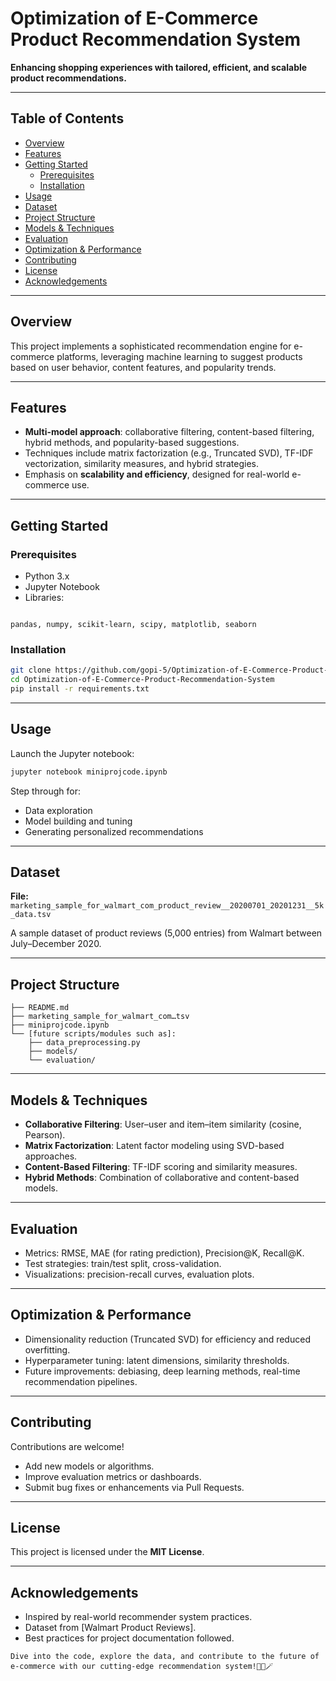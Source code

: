 # Optimization of E-Commerce Product Recommendation System

**Enhancing shopping experiences with tailored, efficient, and scalable product recommendations.**

---

## Table of Contents
- [Overview](#overview)  
- [Features](#features)  
- [Getting Started](#getting-started)  
  - [Prerequisites](#prerequisites)  
  - [Installation](#installation)  
- [Usage](#usage)  
- [Dataset](#dataset)  
- [Project Structure](#project-structure)  
- [Models & Techniques](#models--techniques)  
- [Evaluation](#evaluation)  
- [Optimization & Performance](#optimization--performance)  
- [Contributing](#contributing)  
- [License](#license)  
- [Acknowledgements](#acknowledgements)  

---

## Overview
This project implements a sophisticated recommendation engine for e-commerce platforms, leveraging machine learning to suggest products based on user behavior, content features, and popularity trends.

---

## Features
- **Multi-model approach**: collaborative filtering, content-based filtering, hybrid methods, and popularity-based suggestions.
- Techniques include matrix factorization (e.g., Truncated SVD), TF-IDF vectorization, similarity measures, and hybrid strategies.
- Emphasis on **scalability and efficiency**, designed for real-world e-commerce use.

---

## Getting Started

### Prerequisites
- Python 3.x  
- Jupyter Notebook  
- Libraries:  
```

pandas, numpy, scikit-learn, scipy, matplotlib, seaborn

````

### Installation
```bash
git clone https://github.com/gopi-5/Optimization-of-E-Commerce-Product-Recommendation-System.git
cd Optimization-of-E-Commerce-Product-Recommendation-System
pip install -r requirements.txt
````

---

## Usage

Launch the Jupyter notebook:

```bash
jupyter notebook miniprojcode.ipynb
```

Step through for:

* Data exploration
* Model building and tuning
* Generating personalized recommendations

---

## Dataset

**File:**
`marketing_sample_for_walmart_com_product_review__20200701_20201231__5k_data.tsv`

A sample dataset of product reviews (5,000 entries) from Walmart between July–December 2020.

---

## Project Structure

```
├── README.md
├── marketing_sample_for_walmart_com…tsv
├── miniprojcode.ipynb
└── [future scripts/modules such as]:
    ├── data_preprocessing.py
    ├── models/
    └── evaluation/
```

---

## Models & Techniques

* **Collaborative Filtering**: User–user and item–item similarity (cosine, Pearson).
* **Matrix Factorization**: Latent factor modeling using SVD-based approaches.
* **Content-Based Filtering**: TF-IDF scoring and similarity measures.
* **Hybrid Methods**: Combination of collaborative and content-based models.

---

## Evaluation

* Metrics: RMSE, MAE (for rating prediction), Precision\@K, Recall\@K.
* Test strategies: train/test split, cross-validation.
* Visualizations: precision-recall curves, evaluation plots.

---

## Optimization & Performance

* Dimensionality reduction (Truncated SVD) for efficiency and reduced overfitting.
* Hyperparameter tuning: latent dimensions, similarity thresholds.
* Future improvements: debiasing, deep learning methods, real-time recommendation pipelines.

---

## Contributing

Contributions are welcome!

* Add new models or algorithms.
* Improve evaluation metrics or dashboards.
* Submit bug fixes or enhancements via Pull Requests.

---

## License

This project is licensed under the **MIT License**.

---

## Acknowledgements

* Inspired by real-world recommender system practices.
* Dataset from \[Walmart Product Reviews].
* Best practices for project documentation followed.

```
Dive into the code, explore the data, and contribute to the future of e-commerce with our cutting-edge recommendation system!👩‍💻🪄
